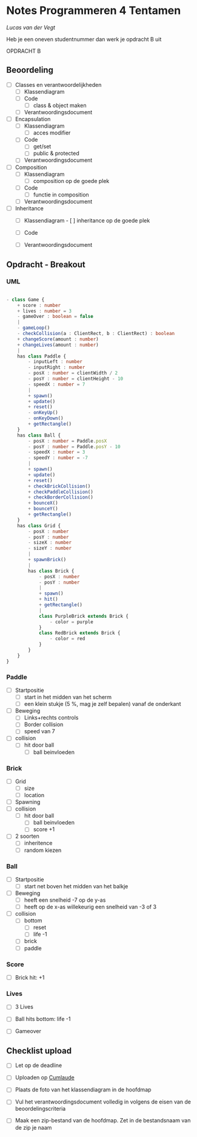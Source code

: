 # Notes Programmeren 4 Tentamen
*Lucas van der Vegt*

Heb je een oneven studentnummer dan werk je opdracht B uit

OPDRACHT B

## Beoordeling

- [ ] Classes en verantwoordelijkheden
    - [ ] Klassendiagram
    - [ ] Code
        - [ ] class & object maken
    - [ ] Verantwoordingsdocument

- [ ] Encapsulation
    - [ ] Klassendiagram
        - [ ] acces modifier
    - [ ] Code
        - [ ] get/set
        - [ ] public & protected
    - [ ] Verantwoordingsdocument

- [ ] Composition
    - [ ] Klassendiagram
        - [ ] composition op de goede plek
    - [ ] Code
        - [ ] functie in composition
    - [ ] Verantwoordingsdocument

- [ ] Inheritance
    - [ ] Klassendiagram
            - [ ] inheritance op de goede plek
    - [ ] Code
    - [ ] Verantwoordingsdocument



## Opdracht - Breakout

### UML

```ts

- class Game {
    + score : number
    + lives : number = 3
    - gameOver : boolean = false
    |
    - gameLoop()
    - checkCollision(a : ClientRect, b : ClientRect) : boolean
    + changeScore(amount : number)
    + changeLives(amount : number)
    |
    has class Paddle {
        - inputLeft : number
        - inputRight : number
        - posX : number = clientWidth / 2
        - posY : number = clientHeight - 10
        - speedX : number = 7
        |
        + spawn()
        + update()
        + reset()
        - onKeyUp()
        - onKeyDown()
        + getRectangle()
    }
    has class Ball {
        - posX : number = Paddle.posX
        - posY : number = Paddle.posY - 10
        - speedX : number = 3
        - speedY : number = -7
        |
        + spawn()
        + update()
        + reset()
        + checkBrickCollision()
        + checkPaddleCollision()
        + checkBorderCollision()
        + bounceX()
        + bounceY()
        + getRectangle()
    }
    has class Grid {
        - posX : number
        - posY : number
        - sizeX : number
        - sizeY : number
        |
        + spawnBrick()
        |
        has class Brick {
            - posX : number
            - posY : number
            |
            + spawn()
            + hit()
            + getRectangle()
            |
            class PurpleBrick extends Brick {
                - color = purple
            }
            class RedBrick extends Brick {
                - color = red
            }
        }
    }
}

```

### Paddle
- [ ] Startpositie
    - [ ] start in het midden van het scherm
    - [ ] een klein stukje (5 %, mag je zelf bepalen) vanaf de onderkant
- [ ] Beweging
    - [ ] Links+rechts controls
    - [ ] Border collision
    - [ ] speed van 7
- [ ] collision
    - [ ] hit door ball
        - [ ] ball beinvloeden
 
### Brick
- [ ] Grid
    - [ ] size
    - [ ] location
- [ ] Spawning
- [ ] collision
    - [ ] hit door ball
        - [ ] ball beinvloeden
        - [ ] score +1
- [ ] 2 soorten
    - [ ] inheritence
    - [ ] random kiezen

### Ball
- [ ] Startpositie
    - [ ] start net boven het midden van het balkje
- [ ] Beweging
    - [ ] heeft een snelheid -7 op de y-as
    - [ ] heeft op de x-as willekeurig een snelheid van -3 of 3
- [ ] collision
    - [ ] bottom
        - [ ] reset
        - [ ] life -1
    - [ ] brick
    - [ ] paddle

### Score
- [ ] Brick hit: +1

### Lives
- [ ] 3 Lives
- [ ] Ball hits bottom: life -1
- [ ] Gameover





## Checklist upload

- [ ] Let op de deadline
- [ ] Uploaden op [Cumlaude](https://lms.hr.nl)
- [ ] Plaats de foto van het klassendiagram in de hoofdmap
- [ ] Vul het verantwoordingsdocument volledig in volgens de eisen van de beoordelingscriteria
- [ ] Maak een zip-bestand van de hoofdmap. Zet in de bestandsnaam van de zip je naam

